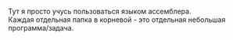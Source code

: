Тут я просто учусь пользоваться языком ассемблера.  
Каждая отдельная папка в корневой - это отдельная небольшая программа/задача.
